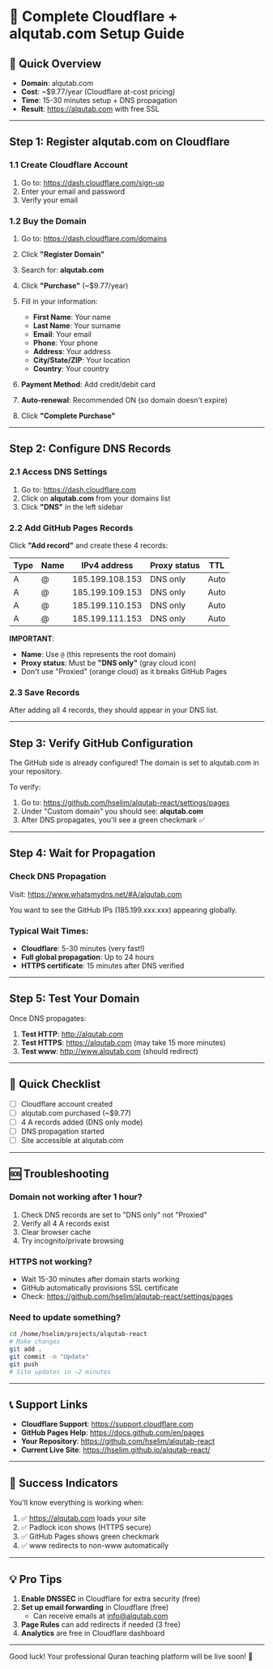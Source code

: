 # 🚀 Complete Cloudflare + alqutab.com Setup Guide

## 📝 Quick Overview
- **Domain**: alqutab.com
- **Cost**: ~$9.77/year (Cloudflare at-cost pricing)
- **Time**: 15-30 minutes setup + DNS propagation
- **Result**: https://alqutab.com with free SSL

---

## Step 1: Register alqutab.com on Cloudflare

### 1.1 Create Cloudflare Account
1. Go to: https://dash.cloudflare.com/sign-up
2. Enter your email and password
3. Verify your email

### 1.2 Buy the Domain
1. Go to: https://dash.cloudflare.com/domains
2. Click **"Register Domain"**
3. Search for: **alqutab.com**
4. Click **"Purchase"** (~$9.77/year)
5. Fill in your information:
   - **First Name**: Your name
   - **Last Name**: Your surname
   - **Email**: Your email
   - **Phone**: Your phone
   - **Address**: Your address
   - **City/State/ZIP**: Your location
   - **Country**: Your country

6. **Payment Method**: Add credit/debit card
7. **Auto-renewal**: Recommended ON (so domain doesn't expire)
8. Click **"Complete Purchase"**

---

## Step 2: Configure DNS Records

### 2.1 Access DNS Settings
1. Go to: https://dash.cloudflare.com
2. Click on **alqutab.com** from your domains list
3. Click **"DNS"** in the left sidebar

### 2.2 Add GitHub Pages Records
Click **"Add record"** and create these 4 records:

| Type | Name | IPv4 address      | Proxy status | TTL  |
|------|------|-------------------|--------------|------|
| A    | @    | 185.199.108.153   | DNS only     | Auto |
| A    | @    | 185.199.109.153   | DNS only     | Auto |
| A    | @    | 185.199.110.153   | DNS only     | Auto |
| A    | @    | 185.199.111.153   | DNS only     | Auto |

**IMPORTANT**: 
- **Name**: Use `@` (this represents the root domain)
- **Proxy status**: Must be **"DNS only"** (gray cloud icon)
- Don't use "Proxied" (orange cloud) as it breaks GitHub Pages

### 2.3 Save Records
After adding all 4 records, they should appear in your DNS list.

---

## Step 3: Verify GitHub Configuration

The GitHub side is already configured! The domain is set to alqutab.com in your repository.

To verify:
1. Go to: https://github.com/hselim/alqutab-react/settings/pages
2. Under "Custom domain" you should see: **alqutab.com**
3. After DNS propagates, you'll see a green checkmark ✅

---

## Step 4: Wait for Propagation

### Check DNS Propagation
Visit: https://www.whatsmydns.net/#A/alqutab.com

You want to see the GitHub IPs (185.199.xxx.xxx) appearing globally.

### Typical Wait Times:
- **Cloudflare**: 5-30 minutes (very fast!)
- **Full global propagation**: Up to 24 hours
- **HTTPS certificate**: 15 minutes after DNS verified

---

## Step 5: Test Your Domain

Once DNS propagates:

1. **Test HTTP**: http://alqutab.com
2. **Test HTTPS**: https://alqutab.com (may take 15 more minutes)
3. **Test www**: http://www.alqutab.com (should redirect)

---

## 🎯 Quick Checklist

- [ ] Cloudflare account created
- [ ] alqutab.com purchased (~$9.77)
- [ ] 4 A records added (DNS only mode)
- [ ] DNS propagation started
- [ ] Site accessible at alqutab.com

---

## 🆘 Troubleshooting

### Domain not working after 1 hour?
1. Check DNS records are set to "DNS only" not "Proxied"
2. Verify all 4 A records exist
3. Clear browser cache
4. Try incognito/private browsing

### HTTPS not working?
- Wait 15-30 minutes after domain starts working
- GitHub automatically provisions SSL certificate
- Check: https://github.com/hselim/alqutab-react/settings/pages

### Need to update something?
```bash
cd /home/hselim/projects/alqutab-react
# Make changes
git add .
git commit -m "Update"
git push
# Site updates in ~2 minutes
```

---

## 📞 Support Links

- **Cloudflare Support**: https://support.cloudflare.com
- **GitHub Pages Help**: https://docs.github.com/en/pages
- **Your Repository**: https://github.com/hselim/alqutab-react
- **Current Live Site**: https://hselim.github.io/alqutab-react/

---

## 🎉 Success Indicators

You'll know everything is working when:
1. ✅ https://alqutab.com loads your site
2. ✅ Padlock icon shows (HTTPS secure)
3. ✅ GitHub Pages shows green checkmark
4. ✅ www redirects to non-www automatically

---

## 💡 Pro Tips

1. **Enable DNSSEC** in Cloudflare for extra security (free)
2. **Set up email forwarding** in Cloudflare (free)
   - Can receive emails at info@alqutab.com
3. **Page Rules** can add redirects if needed (3 free)
4. **Analytics** are free in Cloudflare dashboard

---

Good luck! Your professional Quran teaching platform will be live soon! 🌟